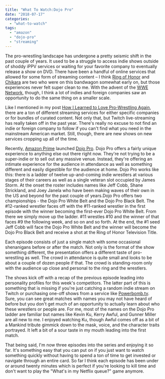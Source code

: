 ```yaml
---
title: "What To Watch:Dojo Pro"
date: "2018-07-17"
categories: 
  - "what-to-watch"
tags: 
  - "amazon"
  - "dojo-pro"
  - "streaming"
---
```


The pro-wrestling landscape has undergone a pretty seismic shift in the past couple of years. It used to be a struggle to access indie shows outside of shoddy iPPV services or waiting for your favorite company to eventually release a show on DVD. There have been a handful of online services that allowed for some form of streaming content – I think [Ring of Honor](https://www.rohwrestling.com/) and [Chikara](http://chikarapro.com/) are two who were on this bandwagon somewhat early on, but those experiences never felt super clean to me. With the advent of the [WWE Network](http://network.wwe.com/), though, I think a lot of indies and foreign companies saw an opportunity to do the same thing on a smaller scale.

Like I mentioned in my post [How I Learned to Love Pro-Wrestling Again](https://www.gansobomb.com/2018/07/11/how-i-learned-to-love-pro-wrestling-again/), there are a ton of different streaming services for either specific companies or for bundles of curated content. Not only that, but Twitch live-streaming has really taken off in the past year. There's really no excuse to not find an indie or foreign company to follow if you can't find what you need in the mainstream American market. Still, though, there are new shows on new services cropping up all of the time.

Recently, [Amazon Prime](https://www.amazon.com/amazonprime) launched [Dojo Pro](https://www.dojopro.co/). Dojo Pro offers a fairly unique experience to anything else out there right now. They're not trying to be a super-indie or to sell out any massive venue. Instead, they're offering an intimate experience for the audience in attendance as well as something different and easily digestible for the audience at home. Dojo Pro works like this: there is a ladder of twelve up-and-coming indie wrestlers at various stages of their careers as well as a single veteran slot occupied by James Storm. At the onset the roster includes names like Jeff Cobb, Shane Strickland, and Joey Janela who have been making waves of their own in the US and beyond for the past couple of years.Dojo Pro offers two championships - the Dojo Pro White Belt and the Dojo Pro Black Belt. The #12-ranked wrestler faces off with the #11-ranked wrestler in the first episode with the winner becoming the first-ever Dojo Pro White Belt. From there we simply move up the ladder. #11 wrestles #10 and the winner of that faces #9 the following week, and so on and so forth. At the end, the #1 seed Jeff Cobb will face the Dojo Pro White Belt and the winner will become the Dojo Pro Black Belt and receive a shot at the Ring of Honor Television Title.

Each episode consists of just a single match with some occasional shenanigans before or after the match. Not only is the format of the show something different, the presentation offers a different taste of pro-wrestling as well. The crowd in attendance is quite small and looks to be about a couple of dozen people if that. The crowd is standing-room only with the audience up close and personal to the ring and the wrestlers.

The shows kick off with a recap of the previous episode leading into personality profiles for this week's competitors. The latter part of this is something that is missing if you're just catching a random indie stream on Twitch or purchasing one-off shows from a service like [Powerbomb.tv](https://powerbomb.tv/). Sure, you can see great matches with names you may not have heard of before but you don't get much of an opportunity to actually learn about who these wrestlers or people are. For me, most of the names on the Dojo Pro ladder are familiar but names like Kevin Ku, Kerry Awful, and Gunner Miller are all new to me. I enjoyed watching Ku, though Awful comes off as a bit of a Mankind tribute gimmick down to the mask, voice, and the character traits portrayed. It left a bit of a sour taste in my mouth leading into the first match.

That being said, I'm now three episodes into the series and enjoying it so far. It's something easy that you can put on if you just want to watch something quickly without having to spend a ton of time to get invested or navigate through an entire card. So far I think each episode has been under or around twenty minutes which is perfect if you're looking to kill time and don't want to play the "What's in my Netflix queue?" game anymore.
